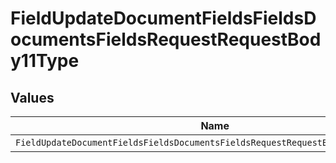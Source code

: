# FieldUpdateDocumentFieldsFieldsDocumentsFieldsRequestRequestBody11Type


## Values

| Name                                                                             | Value                                                                            |
| -------------------------------------------------------------------------------- | -------------------------------------------------------------------------------- |
| `FieldUpdateDocumentFieldsFieldsDocumentsFieldsRequestRequestBody11TypeDropdown` | DROPDOWN                                                                         |